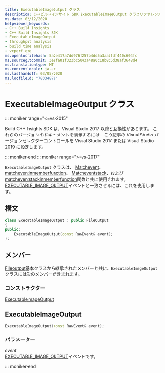 ```yaml
---
title: ExecutableImageOutput クラス
description: C++ビルドインサイト SDK ExecutableImageOutput クラスリファレンス。
ms.date: 02/12/2020
helpviewer_keywords:
- C++ Build Insights
- C++ Build Insights SDK
- ExecutableImageOutput
- throughput analysis
- build time analysis
- vcperf.exe
ms.openlocfilehash: 5a2e417a7dd976f257b4dd5a3aabfdf440c604fc
ms.sourcegitcommit: 3e8fa01f323bc5043a48a0c18b855d38af3648d4
ms.translationtype: MT
ms.contentlocale: ja-JP
ms.lasthandoff: 03/05/2020
ms.locfileid: "78334878"
---
```

# <a name="executableimageoutput-class"></a>ExecutableImageOutput クラス

::: moniker range="<=vs-2015"

Build C++ Insights SDK は、Visual Studio 2017 以降と互換性があります。 これらのバージョンのドキュメントを表示するには、この記事の Visual Studio バージョンセレクターコントロールを Visual Studio 2017 または Visual Studio 2019 に設定します。

::: moniker-end
::: moniker range=">=vs-2017"

`ExecutableImageOutput` クラスは、 [Matchevent](../functions/match-event.md)、 [matcheventinmemberfunction](../functions/match-event-in-member-function.md)、 [Matcheventstack](../functions/match-event-stack.md)、および[matcheventstackinmemberfunction](../functions/match-event-stack-in-member-function.md)関数と共に使用されます。 [EXECUTABLE_IMAGE_OUTPUT](../event-table.md#executable-image-output)イベントと一致させるには、これを使用します。

## <a name="syntax"></a>構文

```cpp
class ExecutableImageOutput : public FileOutput
{
public:
    ExecutableImageOutput(const RawEvent& event);
};
```

## <a name="members"></a>メンバー

[Fileoutput](file-output.md)基本クラスから継承されたメンバーと共に、`ExecutableImageOutput` クラスには次のメンバーが含まれます。

### <a name="constructors"></a>コンストラクター

[ExecutableImageOutput](#executable-image-output)

## <a name="executable-image-output"></a>ExecutableImageOutput

```cpp
ExecutableImageOutput(const RawEvent& event);
```

### <a name="parameters"></a>パラメーター

*event*\
[EXECUTABLE_IMAGE_OUTPUT](../event-table.md#executable-image-output)イベントです。

::: moniker-end
